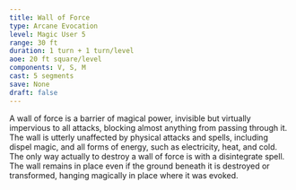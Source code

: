 ```yaml
---
title: Wall of Force
type: Arcane Evocation
level: Magic User 5
range: 30 ft
duration: 1 turn + 1 turn/level
aoe: 20 ft square/level
components: V, S, M
cast: 5 segments
save: None
draft: false
---
```


A wall of force is a barrier of magical power, invisible but virtually impervious to all attacks, blocking almost anything from passing through it. The wall is utterly unaffected by physical attacks and spells, including dispel magic, and all forms of energy, such as electricity, heat, and cold. The only way actually to destroy a wall of force is with a disintegrate spell. The wall remains in place even if the ground beneath it is destroyed or transformed, hanging magically in place where it was evoked.
